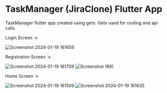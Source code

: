 # TaskManager (JiraClone) Flutter App
TaskManager flutter app created using getx. Getx used for routing and api calls.

Login Screen ->

![Screenshot 2024-01-19 161656](https://github.com/PiyushKhairnar53/task_management_app_flutter/assets/41378449/75ebd57f-8112-4ea6-896f-03c9dbb899c8)

Registration Screen ->

![Screenshot 2024-01-19 161709](https://github.com/PiyushKhairnar53/task_management_app_flutter/assets/41378449/ae9751b6-e81a-4c84-a0a8-cb61ca830a28)
![Screenshot (69)](https://github.com/PiyushKhairnar53/task_management_app_flutter/assets/41378449/7736311d-358c-4277-a605-922286d3cde6)

Home Screen ->

![Screenshot 2024-01-19 161509](https://github.com/PiyushKhairnar53/task_management_app_flutter/assets/41378449/7fec16d0-d13f-45e9-a1db-5901b346bc6e)
![Screenshot 2024-01-19 161635](https://github.com/PiyushKhairnar53/task_management_app_flutter/assets/41378449/88885fcd-fc70-430e-89e9-33ddf0870ebb)

